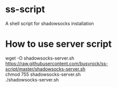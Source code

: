 # ss-script
A shell script for shadowsocks installation
# How to use server script
 wget -O shadowsocks-server.sh https://raw.githubusercontent.com/busyrock/ss-script/master/shadowsocks-server.sh  
 chmod 755 shadowsocks-server.sh  
 ./shadowsocks-server.sh
